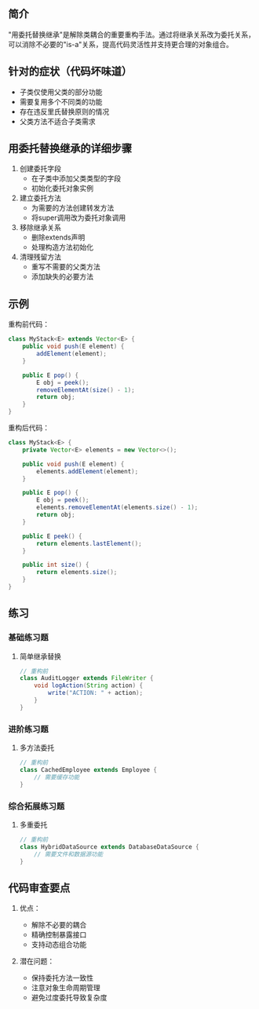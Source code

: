 ## 简介
"用委托替换继承"是解除类耦合的重要重构手法。通过将继承关系改为委托关系，可以消除不必要的"is-a"关系，提高代码灵活性并支持更合理的对象组合。

## 针对的症状（代码坏味道）
- 子类仅使用父类的部分功能
- 需要复用多个不同类的功能
- 存在违反里氏替换原则的情况
- 父类方法不适合子类需求

## 用委托替换继承的详细步骤
1. 创建委托字段
   - 在子类中添加父类类型的字段
   - 初始化委托对象实例
2. 建立委托方法
   - 为需要的方法创建转发方法
   - 将super调用改为委托对象调用
3. 移除继承关系
   - 删除extends声明
   - 处理构造方法初始化
4. 清理残留方法
   - 重写不需要的父类方法
   - 添加缺失的必要方法

## 示例
重构前代码：

```java
class MyStack<E> extends Vector<E> {
    public void push(E element) {
        addElement(element);
    }

    public E pop() {
        E obj = peek();
        removeElementAt(size() - 1);
        return obj;
    }
}
```

重构后代码：

```java
class MyStack<E> {
    private Vector<E> elements = new Vector<>();

    public void push(E element) {
        elements.addElement(element);
    }

    public E pop() {
        E obj = peek();
        elements.removeElementAt(elements.size() - 1);
        return obj;
    }

    public E peek() {
        return elements.lastElement();
    }

    public int size() {
        return elements.size();
    }
}
```

## 练习
### 基础练习题
1. 简单继承替换

    ```java
    // 重构前
    class AuditLogger extends FileWriter {
        void logAction(String action) {
            write("ACTION: " + action);
        }
    }
    ```

### 进阶练习题
1. 多方法委托

    ```java
    // 重构前
    class CachedEmployee extends Employee {
        // 需要缓存功能
    }
    ```

### 综合拓展练习题
1. 多重委托

    ```java
    // 重构前
    class HybridDataSource extends DatabaseDataSource {
        // 需要文件和数据源功能
    }
    ```

## 代码审查要点
1. 优点：
   - 解除不必要的耦合
   - 精确控制暴露接口
   - 支持动态组合功能

2. 潜在问题：
   - 保持委托方法一致性
   - 注意对象生命周期管理
   - 避免过度委托导致复杂度
